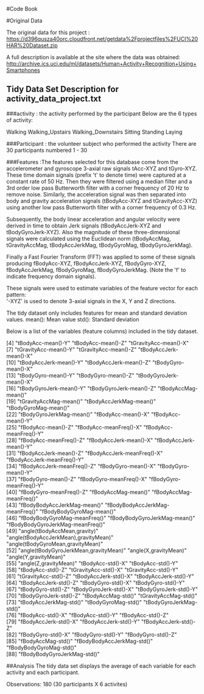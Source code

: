 #Code Book

#Original Data

The original data for this project : https://d396qusza40orc.cloudfront.net/getdata%2Fprojectfiles%2FUCI%20HAR%20Dataset.zip

A full description is available at the site where the data was obtained: http://archive.ics.uci.edu/ml/datasets/Human+Activity+Recognition+Using+Smartphones

## Tidy Data Set Description for activity_data_project.txt

###activity : the activity performed by the participant
Below are the 6 types of activity:

Walking
Walking_Upstairs
Walking_Downstairs
Sitting 
Standing
Laying

###Participant : the volunteer subject who performed the activity 
There are 30 participants numbered 1 - 30

###Features :The features selected for this database come from the accelerometer and gyroscope 3-axial raw signals tAcc-XYZ and tGyro-XYZ. These time domain signals (prefix 't' to denote time) were captured at a constant rate of 50 Hz. Then they were filtered using a median filter and a 3rd order low pass Butterworth filter with a corner frequency of 20 Hz to remove noise. Similarly, the acceleration signal was then separated into body and gravity acceleration signals (tBodyAcc-XYZ and tGravityAcc-XYZ) using another low pass Butterworth filter with a corner frequency of 0.3 Hz. 

Subsequently, the body linear acceleration and angular velocity were derived in time to obtain Jerk signals (tBodyAccJerk-XYZ and tBodyGyroJerk-XYZ). Also the magnitude of these three-dimensional signals were calculated using the Euclidean norm (tBodyAccMag, tGravityAccMag, tBodyAccJerkMag, tBodyGyroMag, tBodyGyroJerkMag). 

Finally a Fast Fourier Transform (FFT) was applied to some of these signals producing fBodyAcc-XYZ, fBodyAccJerk-XYZ, fBodyGyro-XYZ, fBodyAccJerkMag, fBodyGyroMag, fBodyGyroJerkMag. (Note the 'f' to indicate frequency domain signals). 

These signals were used to estimate variables of the feature vector for each pattern:  
'-XYZ' is used to denote 3-axial signals in the X, Y and Z directions. 

The tidy dataset only includes features for mean and standard deviation values.
mean(): Mean value
std(): Standard deviation

Below is a list of the variables (feature columns) included in the tidy dataset.

[4] "tBodyAcc-mean()-Y"                    "tBodyAcc-mean()-Z"                    "tGravityAcc-mean()-X"                
[7] "tGravityAcc-mean()-Y"                 "tGravityAcc-mean()-Z"                 "tBodyAccJerk-mean()-X"               
[10] "tBodyAccJerk-mean()-Y"                "tBodyAccJerk-mean()-Z"                "tBodyGyro-mean()-X"                  
[13] "tBodyGyro-mean()-Y"                   "tBodyGyro-mean()-Z"                   "tBodyGyroJerk-mean()-X"              
[16] "tBodyGyroJerk-mean()-Y"               "tBodyGyroJerk-mean()-Z"               "tBodyAccMag-mean()"                  
[19] "tGravityAccMag-mean()"                "tBodyAccJerkMag-mean()"               "tBodyGyroMag-mean()"                 
[22] "tBodyGyroJerkMag-mean()"              "fBodyAcc-mean()-X"                    "fBodyAcc-mean()-Y"                   
[25] "fBodyAcc-mean()-Z"                    "fBodyAcc-meanFreq()-X"                "fBodyAcc-meanFreq()-Y"               
[28] "fBodyAcc-meanFreq()-Z"                "fBodyAccJerk-mean()-X"                "fBodyAccJerk-mean()-Y"               
[31] "fBodyAccJerk-mean()-Z"                "fBodyAccJerk-meanFreq()-X"            "fBodyAccJerk-meanFreq()-Y"           
[34] "fBodyAccJerk-meanFreq()-Z"            "fBodyGyro-mean()-X"                   "fBodyGyro-mean()-Y"                  
[37] "fBodyGyro-mean()-Z"                   "fBodyGyro-meanFreq()-X"               "fBodyGyro-meanFreq()-Y"              
[40] "fBodyGyro-meanFreq()-Z"               "fBodyAccMag-mean()"                   "fBodyAccMag-meanFreq()"              
[43] "fBodyBodyAccJerkMag-mean()"           "fBodyBodyAccJerkMag-meanFreq()"       "fBodyBodyGyroMag-mean()"             
[46] "fBodyBodyGyroMag-meanFreq()"          "fBodyBodyGyroJerkMag-mean()"          "fBodyBodyGyroJerkMag-meanFreq()"     
[49] "angle(tBodyAccMean,gravity)"          "angle(tBodyAccJerkMean),gravityMean)" "angle(tBodyGyroMean,gravityMean)"    
[52] "angle(tBodyGyroJerkMean,gravityMean)" "angle(X,gravityMean)"                 "angle(Y,gravityMean)"                
[55] "angle(Z,gravityMean)"                 "tBodyAcc-std()-X"                     "tBodyAcc-std()-Y"                    
[58] "tBodyAcc-std()-Z"                     "tGravityAcc-std()-X"                  "tGravityAcc-std()-Y"                 
[61] "tGravityAcc-std()-Z"                  "tBodyAccJerk-std()-X"                 "tBodyAccJerk-std()-Y"                
[64] "tBodyAccJerk-std()-Z"                 "tBodyGyro-std()-X"                    "tBodyGyro-std()-Y"                   
[67] "tBodyGyro-std()-Z"                    "tBodyGyroJerk-std()-X"                "tBodyGyroJerk-std()-Y"               
[70] "tBodyGyroJerk-std()-Z"                "tBodyAccMag-std()"                    "tGravityAccMag-std()"                
[73] "tBodyAccJerkMag-std()"                "tBodyGyroMag-std()"                   "tBodyGyroJerkMag-std()"              
[76] "fBodyAcc-std()-X"                     "fBodyAcc-std()-Y"                     "fBodyAcc-std()-Z"                    
[79] "fBodyAccJerk-std()-X"                 "fBodyAccJerk-std()-Y"                 "fBodyAccJerk-std()-Z"                
[82] "fBodyGyro-std()-X"                    "fBodyGyro-std()-Y"                    "fBodyGyro-std()-Z"                   
[85] "fBodyAccMag-std()"                    "fBodyBodyAccJerkMag-std()"            "fBodyBodyGyroMag-std()"              
[88] "fBodyBodyGyroJerkMag-std()"          

##Analysis
The tidy data set displays the average of each variable for each activity and each participant. 

Observations: 180 (30 participants X 6 activites)


